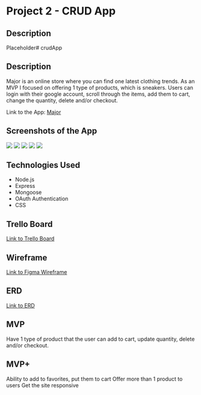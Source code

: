 # Project 2 - CRUD App

## Description

Placeholder# crudApp

## Description

Major is an online store where you can find one latest clothing trends. As an MVP I focused on offering 1 type of products, which is sneakers. Users can login with their google account, scroll through the items, add them to cart, change the quantity, delete and/or checkout. 

Link to the App: [Major](https://major-ecom.herokuapp.com/)

## Screenshots of the App

<img src="https://live.staticflickr.com/65535/52095002868_3abd382d6b_c.jpg">
<img src="https://live.staticflickr.com/65535/52095482375_351c957c7b_c.jpg">
<img src="https://live.staticflickr.com/65535/52094983061_74c053ca0a_c.jpg">
<img src="https://live.staticflickr.com/65535/52095002848_7967f1ac3b_c.jpg">
<img src="https://live.staticflickr.com/65535/52093958317_f9f814fe28_c.jpg">

## Technologies Used

* Node.js
* Express
* Mongoose
* OAuth Authentication
* CSS

## Trello Board

[Link to Trello Board](https://trello.com/b/3FOlqStZ/e-commerce-site-crud-app)

## Wireframe

[Link to Figma Wireframe](https://www.figma.com/file/dgJasFdja07d3SGf21ZsXS/E-Commerce-Scribblings?node-id=609%3A530)

## ERD

[Link to ERD](https://lucid.app/lucidchart/1495e9fa-c474-4b92-9cf4-2fffa4040500/edit?beaconFlowId=71D9B6EF2FDB29AA&invitationId=inv_aa8a77b7-0394-494a-84e4-4d78c27a7939&page=0_0#)

## MVP

Have 1 type of product that the user can add to cart, update quantity, delete and/or checkout.

## MVP+

Ability to add to favorites, put them to cart
Offer more than 1 product to users
Get the site responsive
